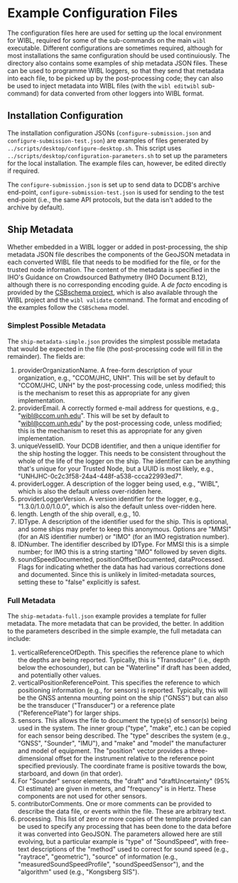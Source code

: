 # Example Configuration Files

The configuration files here are used for setting up the local environment for WIBL, required for some of the sub-commands on the main `wibl` executable.  Different configurations are sometimes required, although for most installations the same configuration should be used continuiously.  The directory also contains some examples of ship metadata JSON files. These can be used to programme WIBL loggers, so that they send that metadata into each file, to be picked up by the post-processing code; they can also be used to inject metadata into WIBL files (with the `wibl editwibl` sub-command) for data converted from other loggers into WIBL format.

## Installation Configuration

The installation configuration JSONs (`configure-submission.json` and `configure-submission-test.json`) are examples of files generated by `../scripts/desktop/configure-desktop.sh`.  This script uses `../scripts/desktop/configuration-parameters.sh` to set up the parameters for the local installation.  The example files can, however, be edited directly if required.

The `configure-submission.json` is set up to send data to DCDB's archive end-point, `configure-submission-test.json` is used for sending to the test end-point (i.e., the same API protocols, but the data isn't added to the archive by default).

## Ship Metadata

Whether embedded in a WIBL logger or added in post-processing, the ship metadata JSON file describes the components of the GeoJSON metadata in each converted WIBL file that needs to be modified for the file, or for the trusted node information.  The content of the metadata is specified in the IHO's Guidance on Crowdsourced Bathymetry (IHO Document B.12), although there is no corresponding encoding guide.  A *de facto* encoding is provided by the [CSBschema project](https://github.com/CCOMJHC/csbschema), which is also available through the WIBL project and the `wibl validate` command.  The format and encoding of the examples follow the `CSBSchema` model.

### Simplest Possible Metadata

The `ship-metadata-simple.json` provides the simplest possible metadata that would be expected in the file (the post-processing code will fill in the remainder).  The fields are:

1. providerOrganizationName.  A free-form description of your organization, e.g., "CCOM/JHC, UNH".  This will be set by default to "CCOM/JHC, UNH" by the post-processing code, unless modified; this is the mechanism to reset this as appropriate for any given implementation.
2. providerEmail.  A correctly formed e-mail address for questions, e.g., "wibl@ccom.unh.edu".  This will be set by default to "wibl@ccom.unh.edu" by the post-processing code, unless modified; this is the mechanism to reset this as appropriate for any given implementation.
3. uniqueVesselID.  Your DCDB identifier, and then a unique identifier for the ship hosting the logger.  This needs to be consistent throughout the whole of the life of the logger on the ship.  The identifier can be anything that's unique for your Trusted Node, but a UUID is most likely, e.g., "UNHJHC-0c2c3f58-24a4-448f-a538-ccca22993ed7".
4. providerLogger.  A description of the logger being used, e.g., "WIBL", which is also the default unless over-ridden here.
5. providerLoggerVersion.  A version identifier for the logger, e.g., "1.3.0/1.0.0/1.0.0", which is also the default unless over-ridden here.
6. length.  Length of the ship overall, e.g., 10.
7. IDType.  A description of the identifier used for the ship.  This is optional, and some ships may prefer to keep this anonymous.  Options are "MMSI" (for an AIS identifier number) or "IMO" (for an IMO registration number).
8. IDNumber.  The identifier described by IDType.  For MMSI this is a simple number; for IMO this is a string starting "IMO" followed by seven digits.
9. soundSpeedDocumented, positionOffsetDocumented, dataProcessed.  Flags for indicating whether the data has had various corrections done and documented.  Since this is unlikely in limited-metadata sources, setting these to "false" explicitly is safest.

### Full Metadata

The `ship-metadata-full.json` example provides a template for fuller metadata.  The more metadata that can be provided, the better.  In addition to the parameters described in the simple example, the full metadata can include:
1. verticalReferenceOfDepth.  This specifies the reference plane to which the depths are being reported.  Typically, this is "Transducer" (i.e., depth below the echosounder), but can be "Waterline" if draft has been added, and potentially other values.
2. verticalPositionReferencePoint.  This specifies the reference to which positioning information (e.g., for sensors) is reported.  Typically, this will be the GNSS antenna mounting point on the ship ("GNSS") but can also be the transducer ("Transducer") or a reference plate ("ReferencePlate") for larger ships.
3. sensors.  This allows the file to document the type(s) of sensor(s) being used in the system.  The inner group ("type", "make", etc.) can be copied for each sensor being described.  The "type" describes the system (e.g., "GNSS", "Sounder", "IMU"), and "make" and "model" the manufacturer and model of equipment.  The "position" vector provides a three-dimensional offset for the instrument relative to the reference point specified previously.  The coordinate frame is positive towards the bow, starboard, and down (in that order).
4. For "Sounder" sensor elements, the "draft" and "draftUncertainty" (95% CI estimate) are given in meters, and "frequency" is in Hertz.  These components are not used for other sensors.
5. contributorComments.  One or more comments can be provided to describe the data file, or events within the file.  These are arbitrary text.
6. processing.  This list of zero or more copies of the template provided can be used to specify any processing that has been done to the data before it was converted into GeoJSON.  The parameters allowed here are still evolving, but a particular example is "type" of "SoundSpeed", with free-text descriptions of the "method" used to correct for sound speed (e.g., "raytrace", "geometric"), "source" of information (e.g., "measuredSoundSpeedProfile", "soundSpeedSensor"), and the "algorithm" used (e.g., "Kongsberg SIS").

